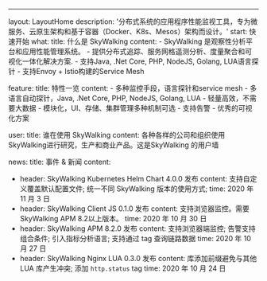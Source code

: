 ---
layout: LayoutHome
description: '分布式系统的应用程序性能监视工具，专为微服务、云原生架构和基于容器（Docker、K8s、Mesos）架构而设计。'
start: 快速开始
what:
  title: 什么是 SkyWalking
  content:
    - SkyWalking 是观察性分析平台和应用性能管理系统。
    - 提供分布式追踪、服务网格遥测分析、度量聚合和可视化一体化解决方案.
    - 支持Java, .Net Core, PHP, NodeJS, Golang, LUA语言探针
    - 支持Envoy + Istio构建的Service Mesh

feature:
  title: 特性一览
  content:
    - 多种监控手段，语言探针和service mesh
    - 多语言自动探针，Java, .Net Core, PHP, NodeJS, Golang, LUA
    - 轻量高效，不需要大数据
    - 模块化，UI、存储、集群管理多种机制可选
    - 支持告警
    - 优秀的可视化方案


user:
  title: 谁在使用 SkyWalking
  content: 各种各样的公司和组织使用SkyWalking进行研究，生产和商业产品。这是SkyWalking 的用户墙

news:
  title: 事件 & 新闻
  content:
  - header: SkyWalking Kubernetes Helm Chart 4.0.0 发布
    content: 支持自定义覆盖默认配置文件; 统一不同 SkyWalking 版本的使用方式;
    time: 2020 年 11 月 3 日
  - header: SkyWalking Client JS 0.1.0 发布
    content: 支持浏览器监控。需要SkyWalking APM 8.2以上版本。
    time: 2020 年 10 月 30 日
  - header: SkyWalking APM 8.2.0 发布
    content: 支持浏览器端监控; 告警支持组合条件; 引入指标分析语言; 支持通过 tag 查询链路数据
    time: 2020 年 10 月 27 日
  - header: SkyWalking Nginx LUA 0.3.0 发布
    content: 库添加前缀避免与其他 LUA 库产生冲突; 添加 `http.status` tag
    time: 2020 年 10 月 24 日

